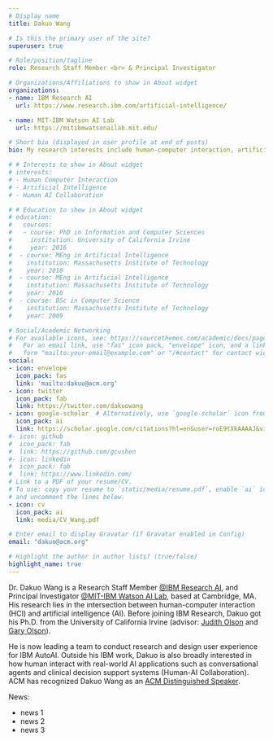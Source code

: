 ```yaml
---
# Display name
title: Dakuo Wang

# Is this the primary user of the site?
superuser: true

# Role/position/tagline
role: Research Staff Member <br> & Principal Investigator

# Organizations/Affiliations to show in About widget
organizations:
- name: IBM Research AI
  url: https://www.research.ibm.com/artificial-intelligence/

- name: MIT-IBM Watson AI Lab
  url: https://mitibmwatsonailab.mit.edu/

# Short bio (displayed in user profile at end of posts)
bio: My research interests include human-computer interaction, artificial intelligence, and human-AI collaboration.

# # Interests to show in About widget
# interests:
# - Human Computer Interaction
# - Artificial Intelligence
# - Human AI Collaboration

# # Education to show in About widget
# education:
#   courses:
#   - course: PhD in Information and Computer Sciences
#     institution: University of California Irvine
#     year: 2016
#  - course: MEng in Artificial Intelligence
#    institution: Massachusetts Institute of Technology
#    year: 2010
#  - course: MEng in Artificial Intelligence
#    institution: Massachusetts Institute of Technology
#    year: 2010
#  - course: BSc in Computer Science
#    institution: Massachusetts Institute of Technology
#    year: 2009

# Social/Academic Networking
# For available icons, see: https://sourcethemes.com/academic/docs/page-builder/#icons
#   For an email link, use "fas" icon pack, "envelope" icon, and a link in the
#   form "mailto:your-email@example.com" or "/#contact" for contact widget.
social:
- icon: envelope
  icon_pack: fas
  link: 'mailto:dakuo@acm.org'
- icon: twitter
  icon_pack: fab
  link: https://twitter.com/dakuowang
- icon: google-scholar  # Alternatively, use `google-scholar` icon from `ai` icon pack
  icon_pack: ai
  link: https://scholar.google.com/citations?hl=en&user=roE9tXkAAAAJ&view_op=list_works&sortby=pubdate
#- icon: github
#  icon_pack: fab
#  link: https://github.com/gcushen
#- icon: linkedin
#  icon_pack: fab
#  link: https://www.linkedin.com/
# Link to a PDF of your resume/CV.
# To use: copy your resume to `static/media/resume.pdf`, enable `ai` icons in `params.toml`, 
# and uncomment the lines below.
- icon: cv
  icon_pack: ai
  link: media/CV_Wang.pdf

# Enter email to display Gravatar (if Gravatar enabled in Config)
email: "dakuo@acm.org"

# Highlight the author in author lists? (true/false)
highlight_name: true
---
```


Dr. Dakuo Wang is a Research Staff Member [@IBM Research AI](https://www.research.ibm.com/artificial-intelligence/), and Principal Investigator [@MIT-IBM Watson AI Lab](https://mitibmwatsonailab.mit.edu/), based at Cambridge, MA. His research lies in the intersection between human-computer interaction (HCI) and artificial intelligence (AI). Before joining IBM Research, Dakuo got his Ph.D. from the University of California Irvine (advisor: [Judith Olson](https://en.wikipedia.org/wiki/Judith_S._Olson) and [Gary Olson](https://en.wikipedia.org/wiki/Gary_M._Olson)).

He is now leading a team to conduct research and design user experience for IBM AutoAI. Outside his IBM work, Dakuo is also broadly interested in how human interact with real-world AI applications such as conversational agents and clinical decision support systems (Human-AI Collaboration). ACM has recognized Dakuo Wang as an [ACM Distinguished Speaker](https://speakers.acm.org/speakers/wang_12069).

<!-- {{< icon name="download" pack="fas" >}} Download my {{< staticref "media/CV_Wang.pdf" "newtab" >}}resumé{{< /staticref >}}. -->

News:
- news 1
- news 2
- news 3
